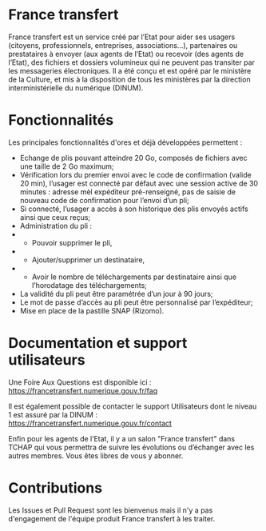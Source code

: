 France transfert
================

France transfert est un service créé par l’Etat pour aider ses usagers (citoyens, professionnels, entreprises, associations…), partenaires ou prestataires à envoyer (aux agents de l’Etat) ou recevoir (des agents de l’Etat), des fichiers et dossiers volumineux qui ne peuvent pas transiter par les messageries électroniques. Il a été conçu et est opéré par le ministère de la Culture, et mis à la disposition de tous les ministères par la direction interministérielle du numérique (DINUM). 

# Fonctionnalités

Les principales fonctionnalités d'ores et déjà développées permettent :

* Echange de plis pouvant atteindre 20 Go, composés de fichiers avec une taille de 2 Go maximum;
* Vérification lors du premier envoi avec le code de confirmation (valide 20 min), l’usager est connecté par défaut avec une session active de 30 minutes : adresse mèl expéditeur pré-renseigné, pas de saisie de nouveau code de confirmation pour l’envoi d’un pli;
* Si connecté, l’usager a accès à son historique des plis envoyés actifs ainsi que ceux reçus;
* Administration du pli : 
 * * Pouvoir supprimer le pli,
 * * Ajouter/supprimer un destinataire,
 * * Avoir le nombre de téléchargements par destinataire ainsi que l’horodatage des téléchargements;
* La validité du pli peut être paramétrée d’un jour à 90 jours;
* Le mot de passe d’accès au pli peut être personnalisé par l’expéditeur;
* Mise en place de la pastille SNAP (Rizomo).


# Documentation et support utilisateurs

Une Foire Aux Questions est disponible ici : https://francetransfert.numerique.gouv.fr/faq

Il est également possible de contacter le support Utilisateurs dont le niveau 1 est assuré par la DINUM : https://francetransfert.numerique.gouv.fr/contact

Enfin pour les agents de l’Etat, il y a un salon "France transfert" dans TCHAP qui vous permettra de suivre les évolutions ou d’échanger avec les autres membres. Vous êtes libres de vous y abonner.

# Contributions

Les Issues et Pull Request sont les bienvenus mais il n'y a pas d'engagement de l'équipe produit France transfert à les traiter.